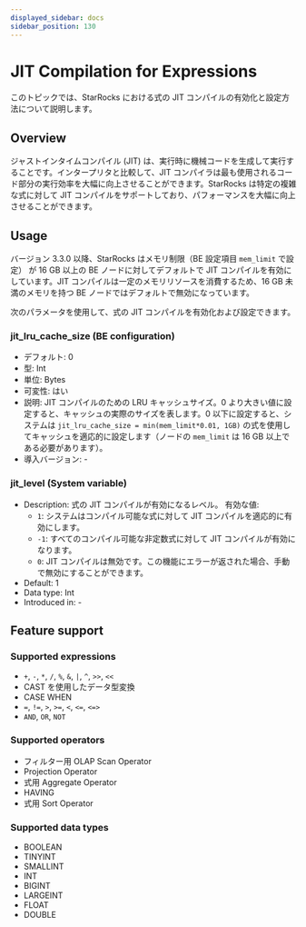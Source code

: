 ```yaml
---
displayed_sidebar: docs
sidebar_position: 130
---
```


# JIT Compilation for Expressions

このトピックでは、StarRocks における式の JIT コンパイルの有効化と設定方法について説明します。

## Overview

ジャストインタイムコンパイル (JIT) は、実行時に機械コードを生成して実行することです。インタープリタと比較して、JIT コンパイラは最も使用されるコード部分の実行効率を大幅に向上させることができます。StarRocks は特定の複雑な式に対して JIT コンパイルをサポートしており、パフォーマンスを大幅に向上させることができます。

## Usage

バージョン 3.3.0 以降、StarRocks はメモリ制限（BE 設定項目 `mem_limit` で設定） が 16 GB 以上の BE ノードに対してデフォルトで JIT コンパイルを有効にしています。JIT コンパイルは一定のメモリリソースを消費するため、16 GB 未満のメモリを持つ BE ノードではデフォルトで無効になっています。

次のパラメータを使用して、式の JIT コンパイルを有効化および設定できます。

### jit_lru_cache_size (BE configuration)

- デフォルト: 0
- 型: Int
- 単位: Bytes
- 可変性: はい
- 説明: JIT コンパイルのための LRU キャッシュサイズ。0 より大きい値に設定すると、キャッシュの実際のサイズを表します。0 以下に設定すると、システムは `jit_lru_cache_size = min(mem_limit*0.01, 1GB)` の式を使用してキャッシュを適応的に設定します（ノードの `mem_limit` は 16 GB 以上である必要があります）。
- 導入バージョン: -

### jit_level (System variable)

- Description: 式の JIT コンパイルが有効になるレベル。 有効な値:
  - `1`: システムはコンパイル可能な式に対して JIT コンパイルを適応的に有効にします。
  - `-1`: すべてのコンパイル可能な非定数式に対して JIT コンパイルが有効になります。
  - `0`: JIT コンパイルは無効です。この機能にエラーが返された場合、手動で無効にすることができます。
- Default: 1
- Data type: Int
- Introduced in: -

## Feature support

### Supported expressions

- `+`, `-`, `*`, `/`, `%`, `&`, `|`, `^`, `>>`, `<<`
- CAST を使用したデータ型変換
- CASE WHEN
- `=`, `!=`, `>`, `>=`, `<`, `<=`, `<=>`
- `AND`, `OR`, `NOT`

### Supported operators

- フィルター用 OLAP Scan Operator
- Projection Operator
- 式用 Aggregate Operator
- HAVING
- 式用 Sort Operator

### Supported data types

- BOOLEAN
- TINYINT
- SMALLINT
- INT
- BIGINT
- LARGEINT
- FLOAT
- DOUBLE
